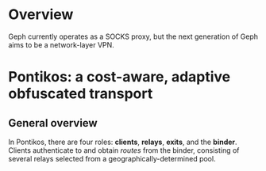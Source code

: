 # Overview

Geph currently operates as a SOCKS proxy, but the next generation of Geph aims to be a network-layer VPN.

# Pontikos: a cost-aware, adaptive obfuscated transport

## General overview

In Pontikos, there are four roles: **clients**, **relays**, **exits**, and the **binder**. Clients authenticate to and obtain *routes* from the binder, consisting of several relays selected from a geographically-determined pool.  
